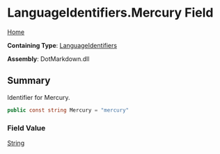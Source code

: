 # LanguageIdentifiers\.Mercury Field

[Home](../../../README.md)

**Containing Type**: [LanguageIdentifiers](../README.md)

**Assembly**: DotMarkdown\.dll

## Summary

Identifier for Mercury\.

```csharp
public const string Mercury = "mercury"
```

### Field Value

[String](https://docs.microsoft.com/en-us/dotnet/api/system.string)

